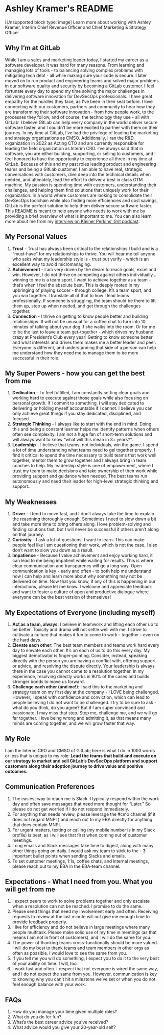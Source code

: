 # Ashley Kramer's README

[Unsupported block type: image]
Learn more about working with Ashley Kramer, Interim Chief Revenue Officer and Chief Marketing & Strategy Officer
## Why I’m at GitLab
While I am a sales and marketing leader today, I started my career as a software developer. It was hard for many reasons. From learning and managing lots of tools - to balancing solving complex problems with mitigating tech debt - all while making sure your code is secure. I later moved on to run product and engineering teams and solved major problems in our software quality and security by becoming a GitLab customer. I feel fortunate every day to spend my time solving the major challenges in delivering software innovation for DevSecOps professionals. I have great empathy for the hurdles they face, as I’ve been in their seat before.
I love connecting with our customers, partners and community to hear how they are transforming their software innovation - from how people work, to the processes they follow, and of course, the technology they use - all with GitLab! I believe GitLab can help every company in the world deliver secure software faster, and I couldn’t be more excited to partner with them on their journey.
In my time at GitLab, I’ve had the privilege of leading the marketing and strategy organizations as CMSO. Additionally, I ran the R&D organization in 2022 as Acting CTO and am currently responsible for leading the field organization as Interim CRO. I’ve always said that in software, you are either building, supporting, or selling to customers, and I feel honored to have the opportunity to experience all three in my time at GitLab. Because of this and my past roles leading product and engineering teams and being a GitLab customer, I am able to have real, strategic conversations with customers, dive deep into the technical details when needed, and ultimately, lead the effort to deliver a best in class GTM machine.
My passion is spending time with customers, understanding their challenges, and helping them find solutions that uniquely work for their organization. In a world where customers are looking to consolidate their DevSecOps toolchain while also finding more efficiencies and cost savings, GitLab is the perfect solution to help them deliver secure software faster.
This README is meant to help anyone who needs to work with me by providing a brief overview of what is important to me. You can also learn more about me from my [interview on Kleiner Perkins’ Grit podcast](https://www.youtube.com/watch?v=shB-RiW0KtU).
## My Personal Values
1. **Trust** - Trust has always been critical to the relationships I build and is a “must-have” for my relationships to thrive. You will hear me tell anyone who asks what my leadership style is - trust but verify - which is an excellent way to avoid micromanaging.
1. **Achievement** - I am very driven by the desire to reach goals, excel and win. However, I do not thrive on competing against others individually…winning to me is a team sport. I want to achieve together as a team - that’s when I feel the absolute best. This is deeply rooted in my upbringing of playing soccer - through college. It’s a team sport, and you win together. I translate all of that to how I lead teams professionally. If someone is struggling, the team should be there to lift them up, step up when needed, and get through the challenges together.
1. **Connection** - I thrive on getting to know people better and building relationships. It will not be unusual for a coffee chat to turn into 10 minutes of talking about your dog if she walks into the room. Or for me to be the last to leave a team get-together - which drives my husband crazy at President’s Club every year! Getting to know someone better and what interests and drives them makes me a better leader and peer. Everyone is different, and understanding that side of a person can help me understand how they need me to manage them to be more successful in their role.
## My Super Powers - how you can get the best from me
1. **Dedication** - To feel fulfilled, I am constantly setting clear goals and working hard to execute against those goals while also focusing on personal growth. If I commit to something, I will stay dedicated to delivering or holding myself accountable if I cannot. I believe you can only achieve great things if you stay dedicated, disciplined, and focused.
1. **Strategic Thinking** - I always like to start with the end in mind. Doing this and being a constant learner helps me identify patterns when others often see complexity. I am not a huge fan of short-term solutions and will always want to know “what will this mean in 3+ years?”.
1. **Leadership** - I believe that teams, not individuals, win the game. I spend a lot of time understanding what teams need to gel together properly. I find it critical to spend the time necessary to build teams that work well together, mentor them to grow together and I always bring in team coaches to help. My leadership style is one of empowerment, where I trust my team to make decisions and take ownership of their work while providing support and guidance when needed. The best teams run autonomously and need their leader for high-level strategic thinking and support..
## My Weaknesses
1. **Driver** - I tend to move fast, and I don’t always take the time to explain the reasoning thoroughly enough. Sometimes I need to slow down a bit and take more time to bring others along. I love problem-solving and finding solutions fast, but I will never be successful if others aren’t along on that journey. 
1. **Curiosity** - I ask a lot of questions. I want to learn. This can make people feel like I am questioning their work, which is not the case. I also don’t want to slow you down as a result. 
1. **Impatience** - Because I value achievement and enjoy working hard, it can lead to me being impatient while waiting for results. This is where clear communication and transparency will go a long way. Open communication is key - early and often - to both help me understand how I can help and learn more about why something may not be delivered on time. 
Now that you know, if any of this is happening in our interactions, please let me know. I welcome and appreciate feedback and want to foster a culture of open and productive dialogue where everyone can be the best version of themselves!
## My Expectations of Everyone (including myself)
1. **Act as a team, always**: I believe in teamwork and lifting each other up to be better. Toxicity and drama will not settle well with me. I strive to cultivate a culture that makes it fun to come to work - together - even on the hard days.
1. **Elevate each other**: The best team members and teams work hard every day to elevate each other. It’s on each of us to do this every day. My biggest demotivator is finger-pointing. Consider, instead, speaking directly with the person you are having a conflict with, offering support or advice, and resolving the dispute directly. Your leadership is always there in the case you cannot come to a resolution together. In my experience, resolving directly works in 90% of the cases and builds stronger bonds to move us forward.
1. **Challenge each other (and me!)**: I said this to the marketing and strategy team on my first day at the company - I LOVE being challenged. However, I speak with confidence and conviction, which can lead to people believing I do not want to be challenged. I try to be sure to ask - what do you think, do you agree? But if I am super convinced and passionate, I may miss that step. Stop me, challenge me, and we will go far together. I love being wrong and admitting it, as that means many minds are coming together, and we will grow faster that way.
## My Role
I am the Interim CRO and CMSO of GitLab; here is what I do in 1000 words or less that is unique to my role: **Lead the teams that build and execute on our strategy to market and sell GitLab’s DevSecOps platform and support customers along their adoption journey to drive value and positive outcomes.**
## Communication Preferences
1. The easiest way to reach me is Slack. I typically respond within the work day and often save messages that need more thought for “Later.” So please do not get worried if I do not respond immediately. 
1. For anything that needs review, please leverage the #cmo channel (if it does not regard MNPI ) and reach out to my EBA directly for anything that does contain MNPI.
1. For urgent matters, texting or calling (my mobile number is in my Slack profile) is best, as I will see that first when coming out of customer meetings.
1. Long emails and Slack messages take time to digest, along with many other things going on daily. I would ask my team to stick to the - 3 important bullet points when sending Slacks and emails. 
1. To set customer meetings, 1:1s, coffee chats, and internal meetings, please reach out to my EBA in the EBA-team channel.
## Expectations - What I need from you. What you will get from me
1. I expect peers to work to solve problems together and only escalate when a resolution can not be reached. I promise to do the same.
1. Please send things that need my involvement early and often. Receiving requests to review at the last minute will not give me enough time to provide feedback properly.
1. I live for efficiency and do not believe in large meetings where many people multitask. Please make solid use of my time in meetings (as that means I am not in front of customers), and I will do the same for you.
1. The power of thanking teams cross-functionally should be more valued. I will do my best to thank teams and team members in other orgs as often as possible. I would love to see the same from you.
1. If you tell me you will do something, I expect you to do it to the very best of your ability on time. I will, too.
1. I work fast and often. I respect that not everyone is wired the same way, and I do not expect the same from you. However, communication is key to knowing why you can’t hit a milestone we’ve set or when you do not feel enough balance with your work.
## FAQs
1. How do you manage your time given multiple roles? 
1. What do you do for fun? 
1. What’s the best career advice you’ve received? 
1. What advice would you give your 20-year-old self? 

